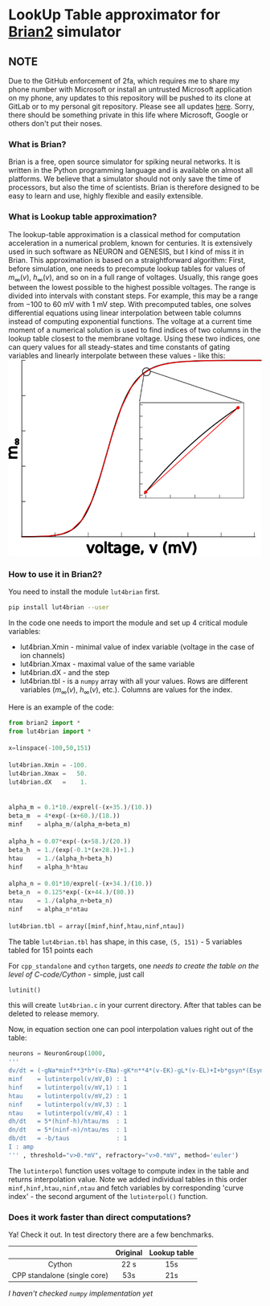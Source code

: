 # LookUp Table approximator for [Brian2](https://briansimulator.org/) simulator

## NOTE
Due to the GitHub enforcement of 2fa, which requires me to share my phone number with Microsoft or install an untrusted Microsoft application on my phone, any updates to this repository will be pushed to its clone at GitLab or to my personal git repository. Please see all updates [here](https://rth.r-a-r.org). Sorry, there should be something private in this life where Microsoft, Google or others don't put their noses.

### What is Brian?
Brian is a free, open source simulator for spiking neural networks. It is written in the Python programming language and is available on almost all platforms. We believe that a simulator should not only save the time of processors, but also the time of scientists. Brian is therefore designed to be easy to learn and use, highly flexible and easily extensible.

### What is Lookup table approximation?
The lookup-table approximation is a classical method for computation acceleration in a numerical problem, known for centuries. 
It is extensively used in such software as NEURON and GENESIS, but I kind of miss it in Brian. 
This approximation is based on a straightforward algorithm: 
First, before simulation, one needs to precompute lookup tables for values of $m_\infty(v)$, $h_\infty(v)$, and so on in a full range of voltages. 
Usually, this range goes between the lowest possible to the highest possible voltages.
The range is divided into intervals with constant steps.
For example, this may be a range from −100 to 60 mV with 1 mV step. 
With precomputed tables, one solves differential equations using linear interpolation between table columns instead of computing exponential functions. 
The voltage at a current time moment of a numerical solution is used to find indices of two columns in the lookup table closest to the membrane voltage.
Using these two indices, one can query values for all steady-states and time constants of gating variables and linearly interpolate between
these values - like this:
![Illustration of lookup table approximation, as a linear interpolation between values in the table (red lines at the base of each arch). ](images/SP-Figure1.jpg)


### How to use it in Brian2?
You need to install the module `lut4brian` first.
```bash
pip install lut4brian --user
```
In the code one needs to import the module and set up 4 critical module variables:

- lut4brian.Xmin - minimal value of index variable (voltage in the case of ion channels)
- lut4brian.Xmax - maximal value of the same variable
- lut4brian.dX   - and the step
- lut4brian.tbl  - is a `numpy` array with all your values. Rows are different variables ($m_\infty(v)$, $h_\infty(v)$, etc.). Columns are values for the index.

Here is an example of the code:

```python
from brian2 import *
from lut4brian import *

x=linspace(-100,50,151)

lut4brian.Xmin = -100.
lut4brian.Xmax =   50.
lut4brian.dX   =    1.


alpha_m = 0.1*10./exprel(-(x+35.)/(10.))
beta_m  = 4*exp(-(x+60.)/(18.))
minf    = alpha_m/(alpha_m+beta_m)

alpha_h = 0.07*exp(-(x+58.)/(20.))
beta_h  = 1./(exp(-0.1*(x+28.))+1.)
htau    = 1./(alpha_h+beta_h)
hinf    = alpha_h*htau

alpha_n = 0.01*10/exprel(-(x+34.)/(10.))
beta_n  = 0.125*exp(-(x+44.)/(80.))
ntau    = 1./(alpha_n+beta_n)
ninf    = alpha_n*ntau

lut4brian.tbl = array([minf,hinf,htau,ninf,ntau])
```
The table `lut4brian.tbl` has shape, in this case, `(5, 151)` - 5 variables tabled for 151 points each

For `cpp_standalone` and `cython` targets, one _needs to create the table on the level of C-code/Cython_ - simple, just call
```python
lutinit()
```
this will create `lut4brian.c` in your current directory. After that tables can be deleted to release memory.

Now, in equation section one can pool interpolation values right out of the table:
```python
neurons = NeuronGroup(1000, 
'''
dv/dt = (-gNa*minf**3*h*(v-ENa)-gK*n**4*(v-EK)-gL*(v-EL)+I+b*gsyn*(Esyn-v))/Cm : volt
minf    = lutinterpol(v/mV,0) : 1
hinf    = lutinterpol(v/mV,1) : 1
htau    = lutinterpol(v/mV,2) : 1
ninf    = lutinterpol(v/mV,3) : 1
ntau    = lutinterpol(v/mV,4) : 1
dh/dt   = 5*(hinf-h)/htau/ms  : 1
dn/dt   = 5*(ninf-n)/ntau/ms  : 1
db/dt   = -b/taus             : 1
I : amp
''' , threshold="v>0.*mV", refractory="v>0.*mV", method='euler')

```
The `lutinterpol` function uses voltage to compute index in the table and returns interpolation value.
Note we added individual tables in this order `minf,hinf,htau,ninf,ntau` and fetch variables by corresponding 'curve index' - the second argument of the `lutinterpol()` function.

### Does it work faster than direct computations?

Ya! Check it out. In test directory there are a few benchmarks.

|       | Original   | Lookup table                 |
|:-----:|:----------:|:----------------------------:|
|Cython |22 s        |15s
|CPP standalone (single core) | 53s | 21s |

*I haven't checked `numpy` implementation yet*
